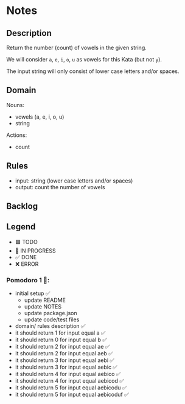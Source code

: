 # Notes

## Description

Return the number (count) of vowels in the given string.

We will consider `a`, `e`, `i`, `o`, `u` as vowels for this Kata (but not `y`).

The input string will only consist of lower case letters and/or spaces.

## Domain

Nouns: 
- vowels (a, e, i, o, u)
- string

Actions:
- count

## Rules

- input: string (lower case letters and/or spaces)
- output: count the number of vowels

## Backlog

## Legend

- 🟩 TODO
- 🚧 IN PROGRESS
- ✅ DONE
- ❌ ERROR


### Pomodoro 1 🍅:

- initial setup ✅
  - update README 
  - update NOTES 
  - update package.json 
  - update code/test files 
- domain/ rules description ✅
- it should return 1 for input equal a ✅
- it should return 0 for input equal b ✅
- it should return 2 for input equal ae ✅
- it should return 2 for input equal aeb ✅
- it should return 3 for input equal aebi ✅
- it should return 3 for input equal aebic ✅
- it should return 4 for input equal aebico ✅
- it should return 4 for input equal aebicod ✅
- it should return 5 for input equal aebicodu ✅
- it should return 5 for input equal aebicoduf ✅
